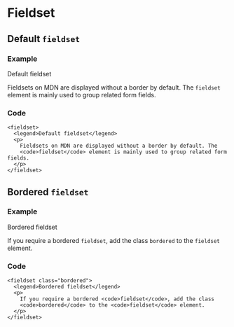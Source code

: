 # Fieldset

## Default `fieldset`

### Example

Default fieldset

Fieldsets on MDN are displayed without a border by default. The `fieldset` element is mainly used to group related form fields.

### Code

    <fieldset>
      <legend>Default fieldset</legend>
      <p>
        Fieldsets on MDN are displayed without a border by default. The
        <code>fieldset</code> element is mainly used to group related form fields.
      </p>
    </fieldset>

## Bordered `fieldset`

### Example

Bordered fieldset

If you require a bordered `fieldset`, add the class `bordered` to the `fieldset` element.

### Code

    <fieldset class="bordered">
      <legend>Bordered fieldset</legend>
      <p>
        If you require a bordered <code>fieldset</code>, add the class
        <code>bordered</code> to the <code>fieldset</code> element.
      </p>
    </fieldset>
